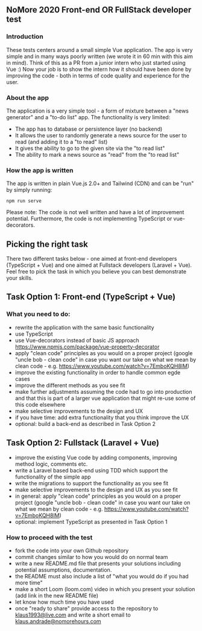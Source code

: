 ## NoMore 2020 Front-end OR FullStack developer test
### Introduction
These tests centers around a small simple Vue application. The app is very simple and in many ways poorly written (we wrote it in 60 min with this aim in mind). 
Think of this as a PR from a junior intern who just started using Vue :) 
Now your job is to show the intern how it should have been done by improving the code - both in terms of code quality and experience for the user.

### About the app
The application is a very simple tool - a form of mixture between a "news generator" and a "to-do list" app. The functionality is very limited:
- The app has to database or persistence layer (no backend)
- It allows the user to randomly generate a news source for the user to read (and adding it to a "to read" list)
- It gives the ability to go to the given site via the "to read list"
- The ability to mark a news source as "read" from the "to read list"

### How the app is written
The app is written in plain Vue.js 2.0+ and Tailwind (CDN) and can be "run" by simply running: 

`npm run serve`

Please note: The code is not well written and have a lot of improvement potential. Furthermore, the code is not implementing TypeScript or vue-decorators.

## Picking the right task

There two different tasks below - one aimed at front-end developers (TypeScript + Vue) and one aimed at Fullstack developers (Laravel + Vue).
Feel free to pick the task in which you believe you can best demonstrate your skills. 

## Task Option 1: Front-end (TypeScript + Vue)
### What you need to do:
- rewrite the application with the same basic functionality
- use TypeScript
- use Vue-decorators instead of basic JS approach https://www.npmjs.com/package/vue-property-decorator
- apply "clean code" principles as you would on a proper project (google "uncle bob - clean code" in case you want our take on what we mean by clean code - e.g. https://www.youtube.com/watch?v=7EmboKQH8lM)
- improve the existing functionality in order to handle common egde cases 
- improve the different methods as you see fit
- make further adjustments assuming the code had to go into production and that this is part of a larger vue application that might re-use some of this code elsewhere
- make selective improvements to the design and UX
- if you have time: add extra functionality that you think improve the UX
- optional: build a back-end as described in Task Option 2

## Task Option 2: Fullstack (Laravel + Vue)
- improve the existing Vue code by adding components, improving method logic, comments etc.
- write a Laravel based back-end using TDD which support the functionality of the simple app
- write the migrations to support the functionality as you see fit
- make selective improvements to the design and UX as you see fit
- in general: apply "clean code" principles as you would on a proper project (google "uncle bob - clean code" in case you want our take on what we mean by clean code - e.g. https://www.youtube.com/watch?v=7EmboKQH8lM)
- optional: implement TypeScript as presented in Task Option 1


### How to proceed with the test
- fork the code into your own Github repository
- commit changes similar to how you would do on normal team
- write a new README.md file that presents your solutions including potential assumptions, documentation.
- the README must also include a list of "what you would do if you had more time"
- make a short Loom (loom.com) video in which you present your solution (add link in the new README file)
- let know how much time you have used
- once "ready to share" provide access to the repository to klaus1993@live.com and write a short email to klaus.andrade@nomorehours.com
